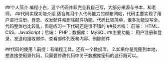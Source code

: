 ##个人简介
编程小白，这个代码并非完全我自己写，大部分来源与书本，和老师。
##代码实现功能介绍
适合练习个人代码能力的邮箱网站，代码主要实现了用户进行注册、登录、收发邮件和删除邮件功能。代码比较简单，很多功能没写全，代码整体也比较乱，但是练习一下代码还是很不错的
##技术栈：
前端： HTML、CSS、JavaScript；后端： PHP；数据库： MySQL
##主要功能：
用户注册和登录、发送和接收邮件、查看邮件列表和内容、删除邮件

##代码的使用
1.前提：有编程工具，还有一个数据库。
2.如果你是克隆到本地，想直接使用源代码，只需要修改代码中关于数据库密码的这行既可以。
